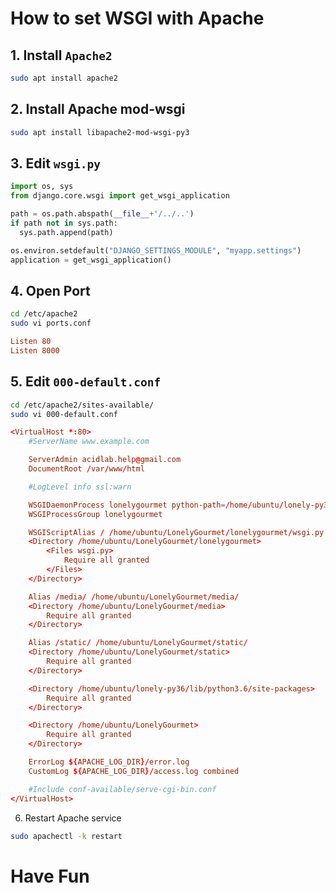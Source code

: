 # How to set WSGI with Apache

## 1. Install `Apache2`

```bash
sudo apt install apache2
```

## 2. Install Apache mod-wsgi

```bash
sudo apt install libapache2-mod-wsgi-py3
```

## 3. Edit `wsgi.py`

```python
import os, sys
from django.core.wsgi import get_wsgi_application

path = os.path.abspath(__file__+'/../..')
if path not in sys.path:
  sys.path.append(path)

os.environ.setdefault("DJANGO_SETTINGS_MODULE", "myapp.settings")
application = get_wsgi_application()
```

## 4. Open Port

```bash
cd /etc/apache2
sudo vi ports.conf
```

```conf
Listen 80
Listen 8000
```

## 5. Edit `000-default.conf`

```bash
cd /etc/apache2/sites-available/
sudo vi 000-default.conf
```

```conf
<VirtualHost *:80>
	#ServerName www.example.com

	ServerAdmin acidlab.help@gmail.com
	DocumentRoot /var/www/html

	#LogLevel info ssl:warn

	WSGIDaemonProcess lonelygourmet python-path=/home/ubuntu/lonely-py36/lib/python3.6/site-packages
	WSGIProcessGroup lonelygourmet

	WSGIScriptAlias / /home/ubuntu/LonelyGourmet/lonelygourmet/wsgi.py process-group=lonelygourmet application-group=%{GLOBAL}
	<Directory /home/ubuntu/LonelyGourmet/lonelygourmet>
		<Files wsgi.py>
			Require all granted
		</Files>
	</Directory>

	Alias /media/ /home/ubuntu/LonelyGourmet/media/
	<Directory /home/ubuntu/LonelyGourmet/media>
		Require all granted
	</Directory>

	Alias /static/ /home/ubuntu/LonelyGourmet/static/
	<Directory /home/ubuntu/LonelyGourmet/static>
		Require all granted
	</Directory>

	<Directory /home/ubuntu/lonely-py36/lib/python3.6/site-packages>
		Require all granted
	</Directory>

	<Directory /home/ubuntu/LonelyGourmet>
		Require all granted
	</Directory>

	ErrorLog ${APACHE_LOG_DIR}/error.log
	CustomLog ${APACHE_LOG_DIR}/access.log combined

	#Include conf-available/serve-cgi-bin.conf
</VirtualHost>
```

6. Restart Apache service
```bash
sudo apachectl -k restart
```

# Have Fun